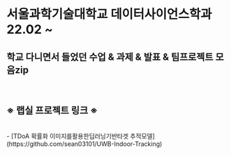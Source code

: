 # 서울과학기술대학교 데이터사이언스학과 22.02 ~


## 학교 다니면서 들었던 수업 & 과제 & 발표 & 팀프로젝트 모음zip

<br>

## ※ 랩실 프로젝트 링크 ※
<br>
- [TDoA 확률화 이미지를활용한딥러닝기반타겟 추적모델](https://github.com/sean03101/UWB-Indoor-Tracking)

